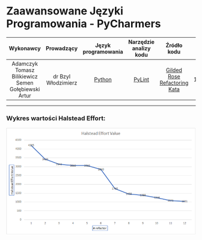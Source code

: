 # Zaawansowane Języki Programowania - PyCharmers

| Wykonawcy | Prowadzący | Język<br>programowania | Narzędzie<br>analizy kodu | Źródło kodu | Data oddania |
:-:|:-:|:-:|:-:|:-:|:-:
| Adamczyk Tomasz<br>Bilikiewicz Semen<br>Gołębiewski Artur | dr Bzyl Włodzimierz | [Python](https://www.python.org/) | [PyLint](https://www.pylint.org/) | [Gilded Rose<br>Refactoring Kata](https://github.com/emilybache/GildedRose-Refactoring-Kata) | 12.01.2019

---

### Wykres wartości Halstead Effort:

![Wykres wartości Halstead Effort](wykres1.png)